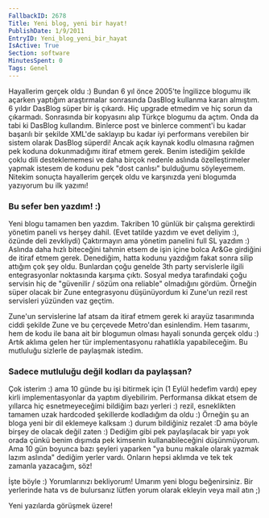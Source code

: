 ```yaml
---
FallbackID: 2678
Title: Yeni blog, yeni bir hayat!
PublishDate: 1/9/2011
EntryID: Yeni_blog_yeni_bir_hayat
IsActive: True
Section: software
MinutesSpent: 0
Tags: Genel
---
```

Hayallerim gerçek oldu :) Bundan 6 yıl önce 2005'te İngilizce blogumu
ilk açarken yaptığım araştırmalar sonrasında DasBlog kullanma kararı
almıştım. 6 yıldır DasBlog süper bir iş çıkardı. Hiç upgrade etmedim ve
hiç sorun da çıkarmadı. Sonrasında bir kopyasını alıp Türkçe blogumu da
açtım. Onda da tabi ki DasBlog kullandım. Binlerce post ve binlerce
comment'i bu kadar başarılı bir şekilde XML'de saklayıp bu kadar iyi
performans verebilen bir sistem olarak DasBlog süperdi! Ancak açık
kaynak kodlu olmasına rağmen pek koduna dokunmadığımı itiraf etmem
gerek. Benim istediğim şekilde çoklu dili desteklememesi ve daha birçok
nedenle aslında özelleştirmeler yapmak istesem de kodunu pek "dost
canlısı" bulduğumu söyleyemem. Nitekim sonuçta hayallerim gerçek oldu ve
karşınızda yeni blogumda yazıyorum bu ilk yazımı!

### Bu sefer ben yazdım! :)

Yeni blogu tamamen ben yazdım. Takriben 10 günlük bir çalışma gerektirdi
yönetim paneli vs herşey dahil. (Evet tatilde yazdım ve evet deliyim :),
özünde deli zevkliydi) Çaktırmayın ama yönetim panelini full SL yazdım
:) Aslında daha hızlı biteceğini tahmin etsem de işin içine bolca Ar&Ge
girdiğini de itiraf etmem gerek. Denediğim, hatta kodunu yazdığım fakat
sonra silip attığım çok şey oldu. Bunlardan çoğu genelde 3th party
servislerle ilgili entegrasyonlar noktasında karşıma çıktı. Sosyal medya
tarafındaki çoğu servisin hiç de "güvenilir / sözüm ona reliable"
olmadığını gördüm. Örneğin süper olacak bir Zune entegrasyonu
düşünüyordum ki Zune'un rezil rest servisleri yüzünden vaz geçtim.

Zune'un servislerine laf atsam da itiraf etmem gerek ki arayüz
tasarımında ciddi şekilde Zune ve bu çerçevede Metro'dan esinlendim. Hem
tasarımı, hem de kodu ile bana ait bir blogumun olması hayali sonunda
gerçek oldu :) Artık aklıma gelen her tür implementasyonu rahatlıkla
yapabileceğim. Bu mutluluğu sizlerle de paylaşmak istedim.

### Sadece mutluluğu değil kodları da paylaşsan?

Çok isterim :) ama 10 günde bu işi bitirmek için (1 Eylül hedefim vardı)
epey kirli implementasyonlar da yaptım diyebilirim. Performansa dikkat
etsem de yıllarca hiç esnetmeyeceğimi bildiğim bazı yerleri :) rezil,
esneklikten tamamen uzak hardcoded şekillerde kodladığım da oldu :)
Örneğin şu an bloga yeni bir dil eklemeye kalksam :) durum bildiğiniz
rezalet :D ama böyle birşey de olacak değil zaten :) Dediğim gibi pek
paylaşılacak bir yapı yok orada çünkü benim dışımda pek kimsenin
kullanabileceğini düşünmüyorum. Ama 10 gün boyunca bazı şeyleri yaparken
"ya bunu makale olarak yazmak lazım aslında" dediğim yerler vardı.
Onların hepsi aklımda ve tek tek zamanla yazacağım, söz!

İşte böyle :) Yorumlarınızı bekliyorum! Umarım yeni blogu beğenirsiniz.
Bir yerlerinde hata vs de bulursanız lütfen yorum olarak ekleyin veya
mail atın ;)

Yeni yazılarda görüşmek üzere!


